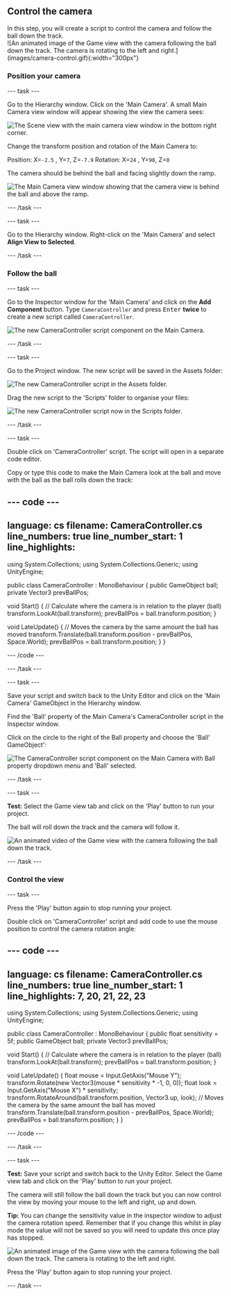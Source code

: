## Control the camera

<div style="display: flex; flex-wrap: wrap">
<div style="flex-basis: 200px; flex-grow: 1; margin-right: 15px;">
In this step, you will create a script to control the camera and follow the ball down the track.
</div>
<div>
![An animated image of the Game view with the camera following the ball down the track. The camera is rotating to the left and right.](images/camera-control.gif){:width="300px"}
</div>
</div>

### Position your camera

--- task ---

Go to the Hierarchy window. Click on the 'Main Camera'. A small Main Camera view window will appear showing the view the camera sees:

![The Scene view with the main camera view window in the bottom right corner.](images/camera-window.png)

Change the transform position and rotation of the Main Camera to:

Position: X=`-2.5` , Y=`7`, Z=`-7.9`
Rotation: X=`24` , Y=`90`, Z=`0`

The camera should be behind the ball and facing slightly down the ramp. 

![The Main Camera view window showing that the camera view is behind the ball and above the ramp.](images/camera-positioned.png)

--- /task ---

--- task ---

Go to the Hierarchy window. Right-click on the 'Main Camera' and select **Align View to Selected**. 

--- /task ---

### Follow the ball 

--- task ---

Go to the Inspector window for the 'Main Camera' and click on the **Add Component** button. Type `CameraController` and press <kbd>Enter</kbd> **twice** to create a new script called `CameraController`.

![The new CameraController script component on the Main Camera.](images/camera-component.png)

--- /task ---

--- task ---

Go to the Project window. The new script will be saved in the Assets folder:

![The new CameraController script in the Assets folder.](images/camera-assets.png)

Drag the new script to the 'Scripts' folder to organise your files:

![The new CameraController script now in the Scripts folder.](images/camera-script.png)

--- /task ---

--- task ---

Double click on 'CameraController' script. The script will open in a separate code editor. 

Copy or type this code to make the Main Camera look at the ball and move with the ball as the ball rolls down the track:

--- code ---
---
language: cs
filename: CameraController.cs
line_numbers: true
line_number_start: 1
line_highlights: 
---

using System.Collections;
using System.Collections.Generic;
using UnityEngine;

public class CameraController : MonoBehaviour
{
  public GameObject ball;
  private Vector3 prevBallPos;

  void Start()
  {
      // Calculate where the camera is in relation to the player (ball)
      transform.LookAt(ball.transform);
      prevBallPos = ball.transform.position;
  }

  void LateUpdate()
  {
       // Moves the camera by the same amount the ball has moved
       transform.Translate(ball.transform.position - prevBallPos, Space.World);
       prevBallPos = ball.transform.position;
  }
}

--- /code ---

--- /task ---

--- task ---

Save your script and switch back to the Unity Editor and click on the 'Main Camera' GameObject in the Hierarchy window.

Find the 'Ball' property of the Main Camera's CameraController script in the Inspector window.

Click on the circle to the right of the Ball property and choose the 'Ball' GameObject':

![The CameraController script component on the Main Camera with Ball property dropdown menu and 'Ball' selected.](images/ball-script.png)

--- /task ---

--- task ---

**Test:** Select the Game view tab and click on the 'Play' button to run your project.  

The ball will roll down the track and the camera will follow it. 

![An animated video of the Game view with the camera following the ball down the track.](images/camera-follow.gif)

--- /task ---

### Control the view

--- task ---

Press the 'Play' button again to stop running your project. 

Double click on 'CameraController' script and add code to use the mouse position to control the camera rotation angle:

--- code ---
---
language: cs
filename: CameraController.cs
line_numbers: true
line_number_start: 1
line_highlights: 7, 20, 21, 22, 23
---

using System.Collections;
using System.Collections.Generic;
using UnityEngine;

public class CameraController : MonoBehaviour
{
  public float sensitivity = 5f;
  public GameObject ball;
  private Vector3 prevBallPos;

  void Start()
   {
       // Calculate where the camera is in relation to the player (ball)
       transform.LookAt(ball.transform);
       prevBallPos = ball.transform.position;
   }

void LateUpdate()
   {
       float mouse = Input.GetAxis("Mouse Y");
       transform.Rotate(new Vector3(mouse * sensitivity * -1, 0, 0));
       float look = Input.GetAxis("Mouse X") * sensitivity;
       transform.RotateAround(ball.transform.position, Vector3.up, look);
       // Moves the camera by the same amount the ball has moved
       transform.Translate(ball.transform.position - prevBallPos, Space.World);
       prevBallPos = ball.transform.position;
   }
}

--- /code ---

--- /task ---

--- task ---

**Test:** Save your script and switch back to the Unity Editor. Select the Game view tab and click on the 'Play' button to run your project.  

The camera will still follow the ball down the track but you can now control the view by moving your mouse to the left and right, up and down. 

**Tip:** You can change the sensitivity value in the inspector window to adjust the camera rotation speed. Remember that if you change this whilst in play mode the value will not be saved so you will need to update this once play has stopped. 

![An animated image of the Game view with the camera following the ball down the track. The camera is rotating to the left and right.](images/camera-control.gif)

Press the 'Play' button again to stop running your project. 

--- /task ---